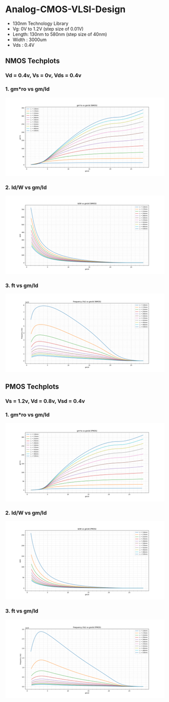 # Analog-CMOS-VLSI-Design
- 130nm Technology Library
- Vg: 0V to 1.2V (step size of 0.01V)
- Length: 130nm to 580nm (step size of 40nm)
- Width : 3000um
- Vds : 0.4V
## NMOS Techplots
### Vd = 0.4v, Vs = 0v, Vds = 0.4v
### 1. gm*ro vs gm/Id
![image alt](https://github.com/thelikith/Analog-CMOS-VLSI-Design/blob/4cf48a619d83d985ecb23e9f989f12bb2f5433d1/Techplots/NMOS/Figure_1.png)
### 2. Id/W vs gm/Id
![image alt](https://github.com/thelikith/Analog-CMOS-VLSI-Design/blob/4cf48a619d83d985ecb23e9f989f12bb2f5433d1/Techplots/NMOS/Figure_2.png)
### 3. ft vs gm/Id
![image alt](https://github.com/thelikith/Analog-CMOS-VLSI-Design/blob/4cf48a619d83d985ecb23e9f989f12bb2f5433d1/Techplots/NMOS/Figure_3.png)


## PMOS Techplots
### Vs = 1.2v, Vd = 0.8v, Vsd = 0.4v
### 1. gm*ro vs gm/Id
![image alt](https://github.com/thelikith/Analog-CMOS-VLSI-Design/blob/4cf48a619d83d985ecb23e9f989f12bb2f5433d1/Techplots/PMOS/Figure_4.png)
### 2. Id/W vs gm/Id
![image alt](https://github.com/thelikith/Analog-CMOS-VLSI-Design/blob/4cf48a619d83d985ecb23e9f989f12bb2f5433d1/Techplots/PMOS/Figure_5.png)
### 3. ft vs gm/Id
![image alt](https://github.com/thelikith/Analog-CMOS-VLSI-Design/blob/4cf48a619d83d985ecb23e9f989f12bb2f5433d1/Techplots/PMOS/Figure_6.png)
